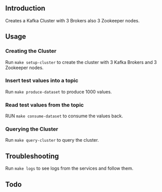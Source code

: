 ## Introduction

Creates a Kafka Cluster with 3 Brokers also 3 Zookeeper nodes.

## Usage

### Creating the Cluster

Run `make setup-cluster` to create the cluster with 3 Kafka Brokers and 3 Zookeeper nodes.

### Insert test values into a topic

Run `make produce-dataset` to produce 1000 values.

### Read test values from the topic

RUN `make consume-dataset` to consume the values back.

### Querying the Cluster 

Run `make query-cluster` to query the cluster.

## Troubleshooting

Run `make logs` to see logs from the services and follow them.

## Todo

